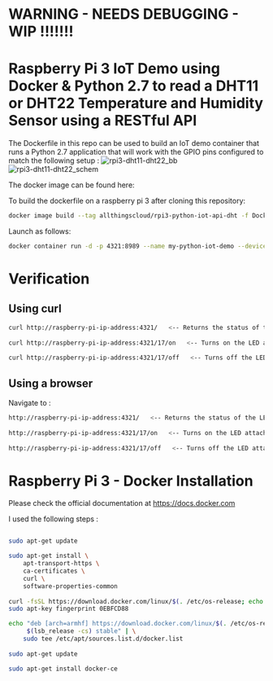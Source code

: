 # WARNING - NEEDS DEBUGGING - WIP !!!!!!!


# Raspberry Pi 3 IoT Demo using Docker &amp; Python 2.7 to read a DHT11 or DHT22 Temperature and Humidity Sensor using a RESTful API

The Dockerfile in this repo can be used to build an IoT demo container that runs a Python 2.7 application that will work with the GPIO pins configured to match the following setup :
![rpi3-dht11-dht22_bb](https://user-images.githubusercontent.com/9472095/37230251-ac0e8fba-23de-11e8-903f-b1987650cd0d.jpg)
![rpi3-dht11-dht22_schem](https://user-images.githubusercontent.com/9472095/37230255-afadce42-23de-11e8-841a-7d16a8be0285.jpg)


The docker image can be found here: 


To build the dockerfile on a raspberry pi 3 after cloning this repository: 
```bash
docker image build --tag allthingscloud/rpi3-python-iot-api-dht -f Dockerfile . 
```

Launch as follows:
```bash
docker container run -d -p 4321:8989 --name my-python-iot-demo --device /dev/gpiomem allthingscloud/rpi3-python-iot-api-dht
```
# Verification
## Using curl
```bash
curl http://raspberry-pi-ip-address:4321/   <-- Returns the status of the LED
						  
curl http://raspberry-pi-ip-address:4321/17/on   <-- Turns on the LED attached to GPIO17 and Returns a json status response
						       
curl http://raspberry-pi-ip-address:4321/17/off   <-- Turns off the LED attached to GPIO17 and Returns a json status response
```
							
							
## Using a browser
Navigate to :
```bash
http://raspberry-pi-ip-address:4321/   <-- Returns the status of the LED
					     
http://raspberry-pi-ip-address:4321/17/on   <-- Turns on the LED attached to GPIO17 and Returns a json status response
						  
http://raspberry-pi-ip-address:4321/17/off   <-- Turns off the LED attached to GPIO17 and Returns a json status response
```


# Raspberry Pi 3 - Docker Installation
Please check the official documentation at https://docs.docker.com

I used the following steps :

```bash

sudo apt-get update

sudo apt-get install \
    apt-transport-https \
    ca-certificates \
    curl \
    software-properties-common
	
curl -fsSL https://download.docker.com/linux/$(. /etc/os-release; echo "$ID")/gpg | sudo apt-key add -
sudo apt-key fingerprint 0EBFCD88

echo "deb [arch=armhf] https://download.docker.com/linux/$(. /etc/os-release; echo "$ID") \
     $(lsb_release -cs) stable" | \
    sudo tee /etc/apt/sources.list.d/docker.list   
   
sudo apt-get update

sudo apt-get install docker-ce

```
